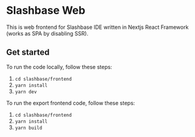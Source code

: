 # Slashbase Web

This is web frontend for Slashbase IDE written in Nextjs React Framework (works as SPA by disabling SSR).

## Get started

To run the code locally, follow these steps:
1. `cd slashbase/frontend`
2. `yarn install`
3. `yarn dev`

To run the export frontend code, follow these steps:
1. `cd slashbase/frontend`
2. `yarn install`
3. `yarn build`